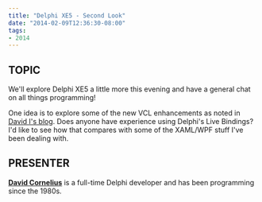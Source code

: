 ```yaml
---
title: "Delphi XE5 - Second Look"
date: "2014-02-09T12:36:30-08:00"
tags:
- 2014
---
```


## TOPIC ##

We'll explore Delphi XE5 a little more this evening and have a general chat on all things programming!

One idea is to explore some of the new VCL enhancements as noted in [David I's blog](http://blogs.embarcadero.com/davidi/2013/12/02/43032/).  Does anyone have experience using Delphi's Live Bindings?  I'd like to see how that compares with some of the XAML/WPF stuff I've been dealing with.

## PRESENTER ##

[**David Cornelius**](https://corneliusconcepts.tech/aboutme) is a full-time Delphi developer and has been programming since the 1980s.
